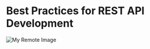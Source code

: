 # Best Practices for REST API Development


![My Remote Image](https://github.com/nosratifarhad/Best_Practices_REST_API/blob/main/files/Annotation.jpg)
